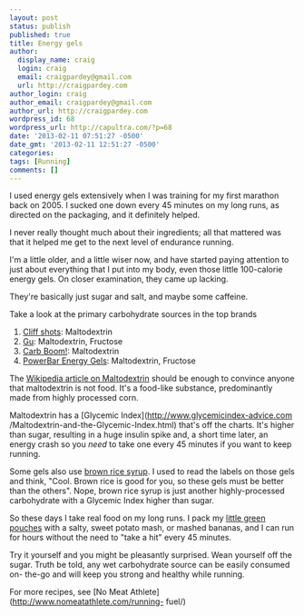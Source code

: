 ```yaml
---
layout: post
status: publish
published: true
title: Energy gels
author:
  display_name: craig
  login: craig
  email: craigpardey@gmail.com
  url: http://craigpardey.com
author_login: craig
author_email: craigpardey@gmail.com
author_url: http://craigpardey.com
wordpress_id: 68
wordpress_url: http://capultra.com/?p=68
date: '2013-02-11 07:51:27 -0500'
date_gmt: '2013-02-11 12:51:27 -0500'
categories:
tags: [Running]
comments: []
---
```


I used energy gels extensively when I was training for my first marathon back
on 2005. I sucked one down every 45 minutes on my long runs, as directed on
the packaging, and it definitely helped.

I never really thought much about their ingredients; all that mattered was
that it helped me get to the next level of endurance running.

I'm a little older, and a little wiser now, and have started paying attention
to just about everything that I put into my body, even those little
100-calorie energy gels. On closer examination, they came up lacking.

They're basically just sugar and salt, and maybe some caffeine.

Take a look at the primary carbohydrate sources in the top brands

  1. [Cliff shots](http://www.clifbar.com/food/products_shot_gel/): Maltodextrin
  2. [Gu](https://guenergy.com/products/products-energy-gels/): Maltodextrin, Fructose
  3. [Carb Boom!](http://www.carbboom.com/Clients/Carbboom/CBcms.nsf/content/energy_gel): Maltodextrin
  4. [PowerBar Energy Gels](http://www.powerbar.ca/products/36/powerbar-energy-gel-green-apple.aspx): Maltodextrin, Fructose
  

The [Wikipedia article on
Maltodextrin](http://en.wikipedia.org/wiki/Maltodextrin) should be enough to
convince anyone that maltodextrin is not food. It's a food-like substance,
predominantly made from highly processed corn.

Maltodextrin has a [Glycemic Index](http://www.glycemicindex-advice.com
/Maltodextrin-and-the-Glycemic-Index.html) that's off the charts. It's higher
than sugar, resulting in a huge insulin spike and, a short time later, an
energy crash so you _need_ to take one every 45 minutes if you want to keep
running.

Some gels also use [brown rice
syrup](http://en.wikipedia.org/wiki/Brown_rice_syrup). I used to read the
labels on those gels and think, "Cool. Brown rice is good for you, so these
gels must be better than the others". Nope, brown rice syrup is just another
highly-processed carbohydrate with a Glycemic Index higher than sugar.

So these days I take real food on my long runs. I pack my [little green
pouches](http://www.littlegreenpouch.com/) with a salty, sweet potato mash, or
mashed bananas, and I can run for hours without the need to "take a hit" every
45 minutes.

Try it yourself and you might be pleasantly surprised. Wean yourself off the
sugar. Truth be told, any wet carbohydrate source can be easily consumed on-
the-go and will keep you strong and healthy while running.

For more recipes, see [No Meat Athlete](http://www.nomeatathlete.com/running-
fuel/)

